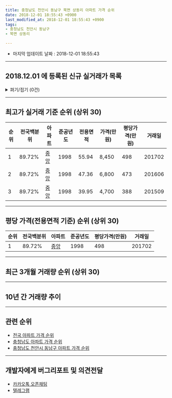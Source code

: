```yaml
---
title: 충청남도 천안시 동남구 북면 상동리 아파트 가격 순위
date: 2018-12-01 18:55:43 +0900
last_modified_at: 2018-12-01 18:55:43 +0900
tags:
- 충청남도 천안시 동남구
- 북면 상동리

---
```


* 마지막 업데이트 날짜 : 2018-12-01 18:55:43

---

## 2018.12.01 에 등록된 신규 실거래가 목록

<details>
<summary>펴기/접기 (0건)</summary>
<div markdown="1">

|아파트|전국백분위|준공년도|전용면적|가격(만원)|평당가격(만원)|거래일|
|---|---|---|---|---|---|---|
|없음|||||||


</div>
</details>

---

## 최고가 실거래 기준 순위 (상위 30)


|순위|전국백분위|아파트|준공년도|전용면적|가격(만원)|평당가격(만원)|거래일|
|---|---|---|---|---|---|---|---|
|1|89.72%|[중앙](https://search.naver.com/search.naver?query=%EC%B6%A9%EC%B2%AD%EB%82%A8%EB%8F%84+%EC%B2%9C%EC%95%88%EC%8B%9C+%EB%8F%99%EB%82%A8%EA%B5%AC+%EB%B6%81%EB%A9%B4+%EC%83%81%EB%8F%99%EB%A6%AC+%EC%A4%91%EC%95%99)|1998|55.94|8,450|498|201702|
|2|89.72%|[중앙](https://search.naver.com/search.naver?query=%EC%B6%A9%EC%B2%AD%EB%82%A8%EB%8F%84+%EC%B2%9C%EC%95%88%EC%8B%9C+%EB%8F%99%EB%82%A8%EA%B5%AC+%EB%B6%81%EB%A9%B4+%EC%83%81%EB%8F%99%EB%A6%AC+%EC%A4%91%EC%95%99)|1998|47.36|6,800|473|201606|
|3|89.72%|[중앙](https://search.naver.com/search.naver?query=%EC%B6%A9%EC%B2%AD%EB%82%A8%EB%8F%84+%EC%B2%9C%EC%95%88%EC%8B%9C+%EB%8F%99%EB%82%A8%EA%B5%AC+%EB%B6%81%EB%A9%B4+%EC%83%81%EB%8F%99%EB%A6%AC+%EC%A4%91%EC%95%99)|1998|39.95|4,700|388|201509|


---

## 평당 가격(전용면적 기준) 순위 (상위 30)


|순위|전국백분위|아파트|준공년도|평당가격(만원)|거래일|
|---|---|---|---|---|---|
|1|89.72%|[중앙](https://search.naver.com/search.naver?query=%EC%B6%A9%EC%B2%AD%EB%82%A8%EB%8F%84+%EC%B2%9C%EC%95%88%EC%8B%9C+%EB%8F%99%EB%82%A8%EA%B5%AC+%EB%B6%81%EB%A9%B4+%EC%83%81%EB%8F%99%EB%A6%AC+%EC%A4%91%EC%95%99)|1998|498|201702|


---

## 최근 3개월 거래량 순위 (상위 30)


<div style="width:100%;">
    <canvas id="deal_count_ranking" height="250"></canvas>
</div>


<script>
new Chart(document.getElementById("deal_count_ranking"), {
    type: 'horizontalBar',
    data: {
        labels: ['중앙'],
        datasets: [{
            label: '실거래 수',
            data: [6],
            borderColor: "rgba(255, 0, 128, 1)",
            backgroundColor: "rgba(255, 0, 128, 0.5)",
            fill: false,
        }]
    },
    options: {
        responsive: true,
        title: {
            display: true,
            text: '최근 3개월 거래량 순위'
        },
        tooltips: {
            mode: 'index',
            intersect: false,
            callbacks: {
                title: function(tooltipItems, data) {
                    return "실거래 수:";
                },
                label: function(tooltipItem, data) {
                    return data.labels[tooltipItem.index] + ": " + tooltipItem.xLabel;
                }
            }
        },
        hover: {
            mode: 'nearest',
            intersect: true
        },
        scales: {
            xAxes: [{
                display: true,
                scaleLabel: {
                    display: true,
                    labelString: '실거래 수'
                },
                ticks: {
                    suggestedMin: 0,
                }
            }],
            yAxes: [{
                display: true,
                ticks: {
                    autoSkip: false,
                    callback: function(value, index, values) {
                        if (value.length > 15)
                            return value.substr(0, 13) + "...";
                        else
                            return value;
                    }
                },
                scaleLabel: {
                    display: false,
                }
            }]
        }
    }
});

</script>


---

## 10년 간 거래량 추이


<div style="width:100%;">
    <canvas id="deal_progress" height="250"></canvas>
</div>

<script>
new Chart(document.getElementById("deal_progress"), {
    type: 'line',
    data: {
        labels: ['200812','200901','200902','200903','200904','200905','200906','200907','200908','200909','200910','200911','200912','201001','201002','201003','201004','201005','201006','201007','201008','201009','201010','201011','201012','201101','201102','201103','201104','201105','201106','201107','201108','201109','201110','201111','201112','201201','201202','201203','201204','201205','201206','201207','201208','201209','201210','201211','201212','201301','201302','201303','201304','201305','201306','201307','201308','201309','201310','201311','201312','201401','201402','201403','201404','201405','201406','201407','201408','201409','201410','201411','201412','201501','201502','201503','201504','201505','201506','201507','201508','201509','201510','201511','201512','201601','201602','201603','201604','201605','201606','201607','201608','201609','201610','201611','201612','201701','201702','201703','201704','201705','201706','201707','201708','201709','201710','201711','201712','201801','201802','201803','201804','201805','201806','201807','201808','201809','201810','201811','201812'],
        datasets: [{
            label: '실거래 수',
            pointRadius: 1,
            data: [3, 2, 2, 33, 6, 2, 1, 2, 5, 0, 1, 4, 4, 2, 5, 4, 6, 4, 0, 5, 0, 2, 1, 0, 7, 4, 5, 8, 5, 12, 1, 4, 7, 4, 8, 3, 2, 4, 5, 2, 3, 6, 3, 3, 5, 6, 8, 3, 7, 2, 3, 9, 7, 3, 5, 1, 1, 2, 10, 4, 0, 2, 2, 9, 6, 4, 1, 3, 2, 2, 4, 5, 1, 3, 3, 5, 1, 3, 5, 6, 7, 3, 2, 4, 3, 0, 2, 1, 2, 5, 3, 6, 4, 2, 3, 1, 2, 3, 7, 8, 4, 3, 3, 4, 3, 2, 4, 0, 3, 1, 1, 4, 4, 3, 0, 2, 1, 2, 1, 5, 0],
            borderColor: "rgba(255, 201, 14, 1)",
            backgroundColor: "rgba(255, 201, 14, 0.5)",
            fill: true,
        }]
    },
    options: {
        responsive: true,
        title: {
            display: true,
            text: '10년간 거래량 추이'
        },
        tooltips: {
            mode: 'index',
            intersect: false,
        },
        hover: {
            mode: 'nearest',
            intersect: true
        },
        scales: {
            xAxes: [{
                display: true,
                scaleLabel: {
                    display: true,
                    labelString: '년/월'
                }
            }],
            yAxes: [{
                display: true,
                ticks: {
                    suggestedMin: 0,
                },
                scaleLabel: {
                    display: true,
                    labelString: '실거래 수'
                }
            }]
        }
    }
});

</script>


---

## 관련 순위

- [전국 아파트 가격 순위](https://inasie.github.io/apt-ranking/전국)
- [충청남도 아파트 가격 순위](https://inasie.github.io/apt-ranking/충청남도)
- [충청남도 천안시 동남구 아파트 가격 순위](https://inasie.github.io/apt-ranking/충청남도-천안시-동남구)


---

## 개발자에게 버그리포트 및 의견전달

- [카카오톡 오픈채팅](https://open.kakao.com/o/gLJUAP4)
- [텔레그램](https://t.me/inasie)

